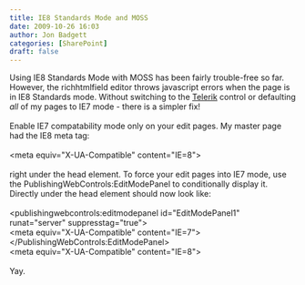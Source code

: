 ```yaml
---
title: IE8 Standards Mode and MOSS
date: 2009-10-26 16:03
author: Jon Badgett
categories: [SharePoint]
draft: false
---
```

Using IE8 Standards Mode with MOSS has been fairly trouble-free so far. However, the richhtmlfield editor throws javascript errors when the page is in IE8 Standards mode. Without switching to the <a href="http://www.telerik.com/">Telerik</a> control or defaulting <em>all </em>of my pages to IE7 mode - there is a simpler fix!<br /><br />Enable IE7 compatability mode only on your edit pages. My master page had the IE8 meta tag:<br /><br />&#60;meta equiv="X-UA-Compatible" content="IE=8"&#62;<br /><br />right under the head element. To force your edit pages into IE7 mode, use the PublishingWebControls:EditModePanel to conditionally display it.  Directly under the head element should now look like:<br /><br />&#60;publishingwebcontrols:editmodepanel id="EditModePanel1" runat="server" suppresstag="true"&#62;<br/>&#60;meta equiv="X-UA-Compatible" content="IE=7"&#62;<br/>&#60;/PublishingWebControls:EditModePanel&#62;<br/>&#60;meta equiv="X-UA-Compatible" content="IE=8"&#62;<br /><br />Yay.
